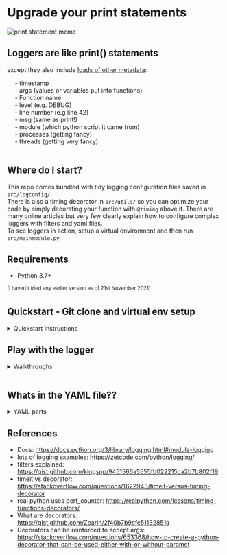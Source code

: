 # Upgrade your print statements

<p align="centre">
<img src="./docs/morpheus.jpg" alt="print statement meme" width="700">
</p>


## Loggers are like print() statements
except they also include [loads of other metadata](https://docs.python.org/3/library/logging.html#logrecord-attributes):

&ensp;&ensp; - timestamp<br />
&ensp;&ensp; - args (values or variables put into functions)<br />
&ensp;&ensp; - Function name<br />
&ensp;&ensp; - level (e.g. DEBUG)<br />
&ensp;&ensp; - line number (e.g line 42)<br />
&ensp;&ensp; - msg (same as print!)<br />
&ensp;&ensp; - module (which python script it came from)<br />
&ensp;&ensp; - processes (getting fancy)<br />
&ensp;&ensp; - threads (getting very fancy)<br /><br />

## Where do I start?

This repo comes bundled with tidy logging configuration files saved in `src/logconfig/`.<br />
There is also a timing decorator in `src/utils/` so you can optimize your code by simply decorating your function with `@timing` above it. There are many online articles but very few clearly explain how to configure complex loggers with filters and yaml files. 
<br />
To see loggers in action, setup a virtual environment and then run `src/mainmodule.py`

## Requirements

 * Python 3.7+

<sup>(I haven't tried any earlier version as of 21st November 2021)</sup>

## Quickstart - Git clone and virtual env setup

<details>
<summary>Quickstart Instructions</summary>

--- 
<br>

## Windows using powershell or CMD

cd to clone directory. Create virtual env with pip + venv:

```powershell
git clone https://github.com/izzley/loggerexamples
cd loggerexamples\
py -0p # Optional: check your version and python path
py -m venv .venv
.venv\Scripts\activate
pip install --upgrade pip
pip install -r requirements.txt

# run main script
.\src\main.py
```

## Linux/Mac

```sh
cd /to/clone/location
git clone https://github.com/izzley/loggerexamples
cd loggerexamples/
python3 -m venv .venv
source .venv/bin/activate
pip install --upgrade pip
pip install -r requirements.txt
```

If your relative imports aren't working, create `.pth' and add the 
parent folder/s to the file:

```
$ echo $(pwd) >> .venv/lib/python3.8/site-packages/my_p_ext.pth
```

</details>

## Play with the logger

<details>
<summary>Walkthroughs</summary>

--- 
<br>

@TODO add list of suggestions to inspect
### Try changing the __main__ logger level from `main_module.py`
The __main__ logger is first setup from `main_module.py`.
Notice how the level is set to `DEBUG`?<br> 
<p align="centre">
<img src="./docs/01loggerlevelchange.png" alt="logger level change" width="700">
</p> <br> 

- Run `main_module.py` with this DEBUG setting and take a look at `src/logconfig/root.log`.<br>
* Now change the level to `WARNING` and spot the difference in `src/logconfig/root.log`. This logger is the `__main__` logger. Notice any changes?<br> 
<p align="centre">
<img src="./docs/02loggerrootcompare.png" alt="logger level change" width="700">
</p>  <br> 
* Notice everything from `__main__` is greater or equal to `WARNING`? Some `INFO` logs still show because their levels weren't changed. Go ahead and change the loglevel in `other_module.py` to CRITICAL and spot the difference

</details>
<br>

## Whats in the YAML file??

<details>
<summary>YAML parts</summary>

--- 
<br>

In short, the `conf.YAML` file contains all of the instructions for how the logger should behave. Below breaks down the conf yaml file into its parts:
### formatters


```json
formatters:
    standard:
        format: "%(asctime)s %(levelname)s - [%(filename)s: line %(lineno)s] - %(funcName)s - %(message)s"
```

Take this logger for example:
```{python}
def funccalc(n):
    logger.debug("something executed")
    for _ in range(n):
        i = 0
    return
```

The output reflects the yaml file format settings:

```bash
2021-11-21 15:43:47,689 DEBUG - [module01.py: line 17] - funccalc - something executed
```


### loggers
@TODO describe root loggers and their inheritance
```json
root:
  level: DEBUG
  handlers: [console, debug_file_handler, info_file_handler, warn_file_handler, error_file_handler, critical_file_handler, root_file_handler]
```

<p align="center">
  <img src="./docs/rootlogger.png" alt="root logger yaml" width="800">
</p>

### handlers
@TODO describe handlers and how they redirect bytes

### filters
@TODO describe how filters only allow bytes to handlers if a condition is true. reference filter classes in logconfig.py


</details>

## References
* Docs: https://docs.python.org/3/library/logging.html#module-logging
* lots of logging examples: https://zetcode.com/python/logging/
* filters explained: https://gist.github.com/kingspp/9451566a5555fb022215ca2b7b802f19
* timeit vs decorator: https://stackoverflow.com/questions/1622943/timeit-versus-timing-decorator
* real python uses perf_counter: https://realpython.com/lessons/timing-functions-decorators/
* What are decorators: https://gist.github.com/Zearin/2f40b7b9cfc51132851a
* Decorators can be reinforced to accept args: https://stackoverflow.com/questions/653368/how-to-create-a-python-decorator-that-can-be-used-either-with-or-without-paramet

